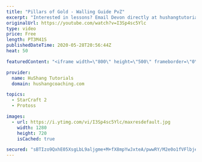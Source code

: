 ```yaml
---
title: "Pillars of Gold - Walling Guide PvZ"
excerpt: "Interested in lessons? Email Devon directly at hushangtutorials@outlook.com ------------------------------------------------------------------------------------------------------- Want to support HuShang Tutorials directly? Patreon is a website where you can contribute a monthly donation that will help"
originalUrl: https://youtube.com/watch?v=I3Sp4sc5Ylc
type: video
price: Free
length: PT3M41S
publishedDateTime: 2020-05-28T20:56:44Z
heat: 50

featuredContent: "<iframe width=\"800\" height=\"500\" frameborder=\"0\" src=\"https://www.youtube.com/embed/I3Sp4sc5Ylc\" allow=\"accelerometer; autoplay; encrypted-media; gyroscope; picture-in-picture\" allowfullscreen></iframe>"

provider:
  name: HuShang Tutorials
  domain: hushangcoaching.com

topics:
  - StarCraft 2
  - Protoss

images:
  - url: https://i.ytimg.com/vi/I3Sp4sc5Ylc/maxresdefault.jpg
    width: 1280
    height: 720
    isCached: true

secured: "sBTIzo9QxhE05XsgLbL9aljgme+M+fX8mpYwJxteA/pwwRY/M2e0o1fVFlbjeXcpKeGouhTd57ICc518V1V3eGSyC7zo7AIkB1rwm0956hiU9whLsRKZRh7+59Pl+SEqp7hIYMxr6eoTDWn4nSGZ+0cqZHuc+vQGoKDcVyZLi8tHDGbXaFW76UOYVi6CwQvVTAGGNmMh5r3Qylvrww8nGMxyvmJHrPdjEv6h6tIE2hyFx4uIJXZFIqnIZRsGyOEv8R5nzNAdZwyt6sUQ+DdTAbaj+6eoOmVs78BZOmZojnom0KHgd7Z9MkE7J07fG9YKe+QVe/K4U5TTvNsBU9mID5LPDed4SRd2ysQVOy7dfSjmbYasD3t08KAIT+dfE3iIvNpz/yaByDqsub7FN4EHwAoGcucFhe4SYuMenj4O4d8=;c6xOtPpgPkwanx79d8n3cg=="
---
```


